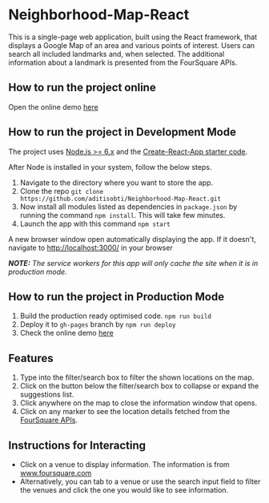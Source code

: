 # Neighborhood-Map-React
This is a single-page web application, built using the React framework, that displays a Google Map of an area and various points of interest. Users can search all included landmarks and, when selected. The additional information about a landmark is presented from the FourSquare APIs.

## How to run the project online
Open the online demo [here](https://aditisobti.github.io/Neighborhood-Map-React/)

## How to run the project in Development Mode
The project uses [Node.js >= 6.x](https://nodejs.org/en/) and the [Create-React-App starter code](https://github.com/facebookincubator/create-react-app).

After Node is installed in your system, follow the below steps.

1. Navigate to the directory where you want to store the app.
2. Clone the repo `git clone https://github.com/aditisobti/Neighborhood-Map-React.git`
3. Now install all modules listed as dependencies in `package.json` by running the command `npm install`. This will take few minutes.
4. Launch the app with this command `npm start`

A new browser window open automatically displaying the app.  If it doesn't, navigate to [http://localhost:3000/](http://localhost:3000/) in your browser

***NOTE:*** *The service workers for this app will only cache the site when it is in production mode.*

## How to run the project in Production Mode

1. Build the production ready optimised code. `npm run build`
2. Deploy it to `gh-pages` branch by `npm run deploy`
3. Check the online demo [here](https://aditisobti.github.io/Neighborhood-Map-React/)

## Features

1. Type into the filter/search box to filter the shown locations on the map.
2. Click on the button below the filter/search box to collapse or expand the suggestions list.
3. Click anywhere on the map to close the information window that opens.
4. Click on any marker to see the location details fetched from the [FourSquare APIs](https://developer.foursquare.com/).

## Instructions for Interacting
- Click on a venue to display information. The information is from www.foursquare.com
- Alternatively, you can tab to a venue or use the search input field to filter the venues and click the one you would like to see information.